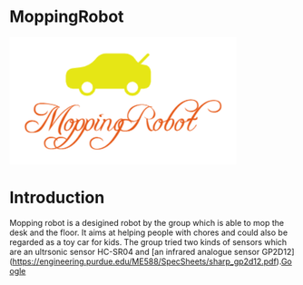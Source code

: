 # MoppingRobot
![image1](https://raw.githubusercontent.com/tongpozhang/MoppingRobot/master/image/logo1.PNG)
# Introduction
Mopping robot is a desigined robot by the group which is able to mop the desk and the floor. It aims at helping people with chores and could also be regarded as a toy car for kids. The group tried two kinds of sensors which are an ultrsonic sensor HC-SR04 and [an infrared analogue sensor GP2D12] (https://engineering.purdue.edu/ME588/SpecSheets/sharp_gp2d12.pdf).[Google](http://www.google.com/)
